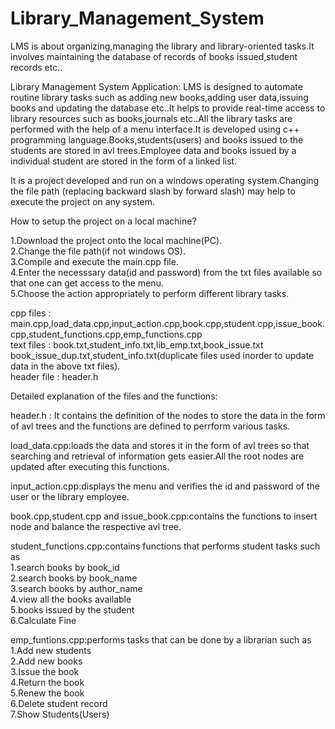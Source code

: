 # Library_Management_System
LMS is about organizing,managing the library and library-oriented tasks.It involves maintaining the database of records of books issued,student records etc..

Library Management System
Application:
LMS is designed to automate routine library tasks such as adding new books,adding user data,issuing books and updating the database etc..It helps to provide real-time access to library resources such as books,journals etc..All the library tasks are performed with the help of a menu interface.It is developed using c++ programming language.Books,students(users) and books issued to the students are stored in avl trees.Employee data and books issued by a individual student are stored in the form of a linked list.

It is a project developed and run on a windows operating system.Changing the file path (replacing backward slash by forward slash) may help to execute the project on any system.


How to setup the project on a local machine?
     
1.Download the project onto the local machine(PC).      
2.Change the file path(if not windows OS).      
3.Compile and execute the main.cpp file.     
4.Enter the necesssary data(id and password) from the txt files available so that one can get access to the menu.      
5.Choose the action appropriately to perform different library tasks.

cpp files   : main.cpp,load_data.cpp,input_action.cpp,book.cpp,student.cpp,issue_book.cpp,student_functions.cpp,emp_functions.cpp     
text files  : book.txt,student_info.txt,lib_emp.txt,book_issue.txt       
              book_issue_dup.txt,student_info.txt(duplicate files used inorder to update data in the above txt files).       
header file : header.h

Detailed explanation of the files and the functions:

header.h : It contains the definition of the nodes to store the data in the form of avl trees and the functions are defined to perrform various tasks.

load_data.cpp:loads the data and stores it in the form of avl trees so that searching and retrieval of information gets easier.All the root nodes are updated after executing this functions.

input_action.cpp:displays the menu and verifies the id and password of the user or the library employee.

book.cpp,student.cpp and issue_book.cpp:contains the functions to insert node and balance the respective avl tree.

student_functions.cpp:contains functions that performs student tasks such as      
1.search books by book_id      
2.search books by book_name    
3.search books by author_name   
4.view all the books available   
5.books issued by the student   
6.Calculate Fine             

emp_funtions.cpp:performs tasks that can be done by a librarian such as   
1.Add new students    
2.Add new books               
3.Issue the book                 
4.Return the book             
5.Renew the book                 
6.Delete student record         
7.Show Students(Users)
